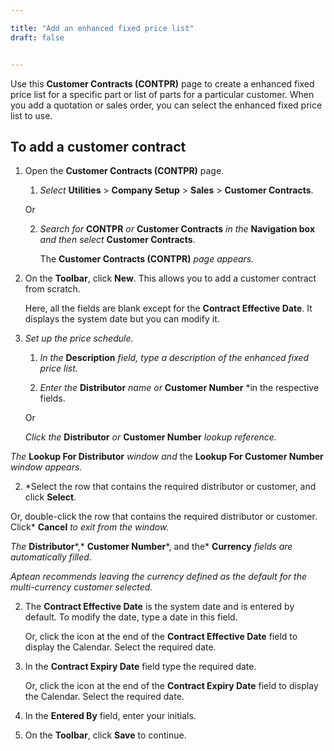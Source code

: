 ```yaml
---

title: "Add an enhanced fixed price list"
draft: false


---
```


Use this **Customer Contracts (CONTPR)** page to create a enhanced fixed price list for a specific part or list of parts for a particular customer. When you add a quotation or sales order, you can select the enhanced fixed price list to use.

## To add a customer contract

1.  Open the **Customer Contracts (CONTPR)** page.
    1.  *Select* **Utilities** > **Company Setup** > **Sales** > **Customer Contracts**.

    Or

    2.  *Search for* **CONTPR** *or* **Customer Contracts** *in the* **Navigation box** *and then select* **Customer Contracts**.

        The **Customer Contracts (CONTPR)** *page appears.*

2.  On the **Toolbar**, click **New**. This allows you to add a customer contract from scratch.

    Here, all the fields are blank except for the **Contract Effective Date**. It displays the system date but you can modify it.

3. *Set up the price schedule.*

    1.  *In the* **Description** *field, type a description of the enhanced fixed price list.*

    2.  *Enter the* **Distributor** *name or* **Customer Number** *in the respective fields. 
    
    Or

    *Click the* **Distributor** *or* **Customer Number** *lookup reference.*

*The* **Lookup For Distributor** *window and* the **Lookup For Customer Number** *window appears.*

2.  *Select the row that contains the required distributor or customer, and click **Select**.

Or, double-click the row that contains the required distributor or customer. Click* **Cancel** *to exit from the window.*

*The* **Distributor***,* **Customer Number***, and the* **Currency** *fields are automatically filled.*

*Aptean recommends leaving the currency defined as the default for the multi-currency customer selected.*

2.  The **Contract Effective Date** is the system date and is entered by default. To modify the date, type a date in this field.

    Or, click the icon at the end of the **Contract Effective Date** field to display the Calendar. Select the required date.

1.  In the **Contract Expiry Date** field type the required date.

    Or, click the icon at the end of the **Contract Expiry Date** field to display the Calendar. Select the required date.

2.  In the **Entered By** field, enter your initials.
3.  On the **Toolbar**, click **Save** to continue.